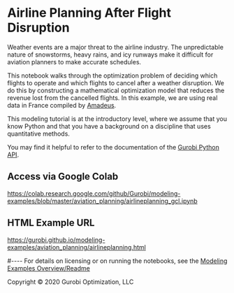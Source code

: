 # Airline Planning After Flight Disruption

Weather events are a major threat to the airline industry. The unpredictable nature of snowstorms, heavy rains, and icy runways make it difficult for aviation planners to make accurate schedules.

This notebook walks through the optimization problem of deciding which flights to operate and which flights to cancel after a weather disruption. We do this by constructing a mathematical optimization model that reduces the revenue lost from the cancelled flights. In this example, we are using real data in France compiled by [Amadeus](https://amadeus.com/en).

This modeling tutorial is at the introductory level, where we assume that you know Python and that you have a background on a discipline that uses quantitative methods.

You may find it helpful to refer to the documentation of the [Gurobi Python API](https://www.gurobi.com/documentation/current/refman/py_python_api_overview.html).

## Access via Google Colab

https://colab.research.google.com/github/Gurobi/modeling-examples/blob/master/aviation_planning/airlineplanning_gcl.ipynb

## HTML Example URL

https://gurobi.github.io/modeling-examples/aviation_planning/airlineplanning.html


#----
For details on licensing or on running the notebooks, see the [Modeling Examples Overview/Readme](https://github.com/Gurobi/modeling-examples/)

Copyright © 2020 Gurobi Optimization, LLC
